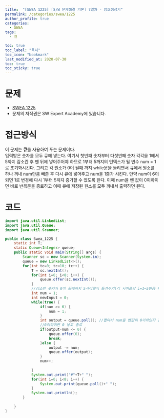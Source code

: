 ```yaml
---
title:  "[SWEA 1225] [S/W 문제해결 기본] 7일차 - 암호생성기"
permalink: /categories/swea/1225
author_profile: true
categories:
  - SWEA
tags:
  - 큐

toc: true
toc_label: "목차"
toc_icon: "bookmark"
last_modified_at: 2020-07-30
toc: true
toc_sticky: true
---
```

# 문제
* [SWEA 1225](https://swexpertacademy.com/main/code/problem/problemDetail.do?contestProbId=AV14uWl6AF0CFAYD)
* 문제의 저작권은 SW Expert Academy에 있습니다.  

# 접근방식 
이 문제는 **큐**를 사용하여 푸는 문제이다.  
입력받은 숫자를 모두 큐에 넣는다. 여기서 첫번째 숫자부터 다섯번째 숫자 각각을 1에서 5까지 감소킨 후 맨 뒤에 넣어주어야 하므로 1부터 5까지의 인덱스가 될 변수 num = 1로 초기화시킨다. 그리고 각 원소가 0이 될때 까지 while문을 돌리면서 큐에서 원소를 하나 꺼내 num만큼 빼준 후 다시 큐에 넣어주고 num을 1증가 시킨다. 만약 num이 6이되면 1로 변경해 다시 1부터 5까지 증가할 수 있도록 한다. 이때 num을 뺀 값이 0이하이면 바로 반복문을 종료하고 이때 큐에 저장된 원소를 모두 꺼내서 출력하면 된다.  

# 코드
```java
import java.util.LinkedList;
import java.util.Queue;
import java.util.Scanner;

public class Swea_1225 {
	static int T;
	static Queue<Integer> queue;
	public static void main(String[] args) {
		Scanner sc = new Scanner(System.in);
		queue = new LinkedList<>();
		for(int tc=0; tc<10; tc++) {
			T = sc.nextInt();
			for(int i=0; i<8; i++) {
				queue.offer(sc.nextInt());
			}
			//감소한 숫자가 0이 될때까지 5사이클씩 돌려주기(각 사이클당 i=1~5만큼 빼줌)
			int num = 1;
			int newInput = 0;
			while(true) {
				if(num >= 6) {
					num = 1;
				}
				int output = queue.poll(); //뽑아서 num을 뺀값이 0이하인지 검사
				//0이하이면 0 넣고 종료
				if(output-num <= 0) {
					queue.offer(0);
					break;
				}else {
					output -= num;
					queue.offer(output);
				}
				num++;
				
			}
			System.out.print("#"+T+" ");
			for(int i=0; i<8; i++) {
				System.out.print(queue.poll()+" ");
			}
			System.out.println();
		}
		
	}
}
```